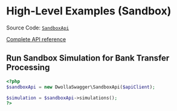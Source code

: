 # High-Level Examples (Sandbox)
Source Code: [`SandboxApi`](https://github.com/Dwolla/dwolla-swagger-php/blob/main/lib/SandboxApi.php)

[Complete API reference](https://developers.dwolla.com/api-reference)

## Run Sandbox Simulation for Bank Transfer Processing

```php
<?php
$sandboxApi = new DwollaSwagger\SandboxApi($apiClient);

$simulation = $sandboxApi->simulations();
?>
```

